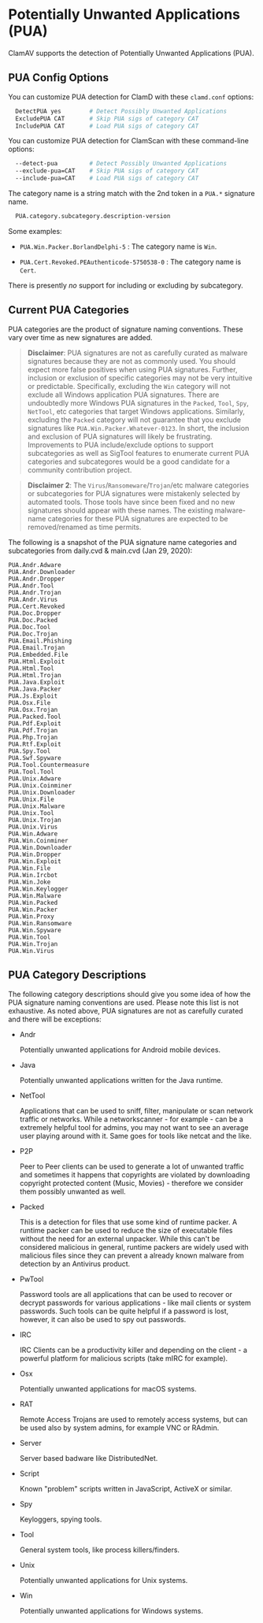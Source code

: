 # Potentially Unwanted Applications (PUA)

ClamAV supports the detection of Potentially Unwanted Applications (PUA).

## PUA Config Options

You can customize PUA detection for ClamD with these `clamd.conf` options:

```bash
  DetectPUA yes        # Detect Possibly Unwanted Applications
  ExcludePUA CAT       # Skip PUA sigs of category CAT
  IncludePUA CAT       # Load PUA sigs of category CAT
```

You can customize PUA detection for ClamScan with these command-line options:

```bash
  --detect-pua         # Detect Possibly Unwanted Applications
  --exclude-pua=CAT    # Skip PUA sigs of category CAT
  --include-pua=CAT    # Load PUA sigs of category CAT
```

The category name is a string match with the 2nd token in a `PUA.*` signature name.

```bash
  PUA.category.subcategory.description-version
```

Some examples:

- `PUA.Win.Packer.BorlandDelphi-5` : The category name is `Win`.

- `PUA.Cert.Revoked.PEAuthenticode-5750538-0` : The category name is `Cert`.

There is presently _no_ support for including or excluding by subcategory.

## Current PUA Categories

PUA categories are the product of signature naming conventions. These vary over time as new signatures are added.

> **Disclaimer**: PUA signatures are not as carefully curated as malware signatures because they are not as commonly used. You should expect more false positives when using PUA signatures. Further, inclusion or exclusion of specific categories may not be very intuitive or predictable. Specifically, excluding the `Win` category will not exclude all Windows application PUA signatures. There are undoubtedly more Windows PUA signatures in the `Packed`, `Tool`, `Spy`, `NetTool`, etc categories that target Windows applications. Similarly, excluding the `Packed` category will not guarantee that you exclude signatures like `PUA.Win.Packer.Whatever-0123`. In short, the inclusion and exclusion of PUA signatures will likely be frustrating. Improvements to PUA include/exclude options to support subcategories as well as SigTool features to enumerate current PUA categories and subcategores would be a good candidate for a community contribution project.

> **Disclaimer 2**: The `Virus`/`Ransomeware`/`Trojan`/etc malware categories or subcategories for PUA signatures were mistakenly selected by automated tools. Those tools have since been fixed and no new signatures should appear with these names. The existing malware-name categories for these PUA signatures are expected to be removed/renamed as time permits.

The following is a snapshot of the PUA signature name categories and subcategories from daily.cvd & main.cvd (Jan 29, 2020):

```
PUA.Andr.Adware
PUA.Andr.Downloader
PUA.Andr.Dropper
PUA.Andr.Tool
PUA.Andr.Trojan
PUA.Andr.Virus
PUA.Cert.Revoked
PUA.Doc.Dropper
PUA.Doc.Packed
PUA.Doc.Tool
PUA.Doc.Trojan
PUA.Email.Phishing
PUA.Email.Trojan
PUA.Embedded.File
PUA.Html.Exploit
PUA.Html.Tool
PUA.Html.Trojan
PUA.Java.Exploit
PUA.Java.Packer
PUA.Js.Exploit
PUA.Osx.File
PUA.Osx.Trojan
PUA.Packed.Tool
PUA.Pdf.Exploit
PUA.Pdf.Trojan
PUA.Php.Trojan
PUA.Rtf.Exploit
PUA.Spy.Tool
PUA.Swf.Spyware
PUA.Tool.Countermeasure
PUA.Tool.Tool
PUA.Unix.Adware
PUA.Unix.Coinminer
PUA.Unix.Downloader
PUA.Unix.File
PUA.Unix.Malware
PUA.Unix.Tool
PUA.Unix.Trojan
PUA.Unix.Virus
PUA.Win.Adware
PUA.Win.Coinminer
PUA.Win.Downloader
PUA.Win.Dropper
PUA.Win.Exploit
PUA.Win.File
PUA.Win.Ircbot
PUA.Win.Joke
PUA.Win.Keylogger
PUA.Win.Malware
PUA.Win.Packed
PUA.Win.Packer
PUA.Win.Proxy
PUA.Win.Ransomware
PUA.Win.Spyware
PUA.Win.Tool
PUA.Win.Trojan
PUA.Win.Virus
```

## PUA Category Descriptions

The following category descriptions should give you some idea of how the PUA signature naming conventions are used. Please note this list is not exhaustive. As noted above, PUA signatures are not as carefully curated and there will be exceptions:

* Andr

    Potentially unwanted applications for Android mobile devices.

* Java

    Potentially unwanted applications written for the Java runtime.

* NetTool

    Applications that can be used to sniff, filter, manipulate or scan network traffic or networks.  While a networkscanner - for example - can be a extremely helpful tool for admins, you may not want to see an average user playing around with it. Same goes for tools like netcat and the like.

* P2P

    Peer to Peer clients can be used to generate a lot of unwanted traffic and sometimes it happens that copyrights are violated by downloading copyright protected content (Music, Movies) - therefore we consider them possibly unwanted as well.

* Packed

    This is a detection for files that use some kind of runtime packer. A runtime packer  can be used to reduce the size of executable files without the need for an external unpacker. While this can't be considered malicious in general, runtime packers are widely used with malicious files since they can prevent a already known malware from detection by an Antivirus product.

* PwTool

    Password tools are all applications that can be used to recover or decrypt passwords for various applications - like mail clients or system passwords. Such tools can be quite helpful if a password is lost, however, it can also be used to spy out passwords.

* IRC

    IRC Clients can be a productivity killer and depending on the client - a powerful platform for malicious scripts (take mIRC for example).

* Osx

    Potentially unwanted applications for macOS systems.

* RAT

    Remote Access Trojans are used to remotely access systems, but can be used also by system admins, for example VNC or RAdmin.

* Server

    Server based badware like DistributedNet.

* Script

    Known "problem" scripts written in JavaScript, ActiveX or similar.

* Spy

    Keyloggers, spying tools.

* Tool

    General system tools, like process killers/finders.

* Unix

    Potentially unwanted applications for Unix systems.

* Win

    Potentially unwanted applications for Windows systems.
